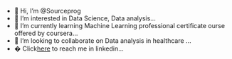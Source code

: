 - 👋 Hi, I’m @Sourceprog
- 👀 I’m interested in  Data Science, Data analysis...
- 🌱 I’m currently learning Machine Learning professional certificate ourse offered by  coursera...
- 💞️ I’m looking to collaborate on Data analysis in healthcare ...
- � Click[here](http://www.linkedin.com/in/palanimanigundan)  to reach me in linkedin... 

<!---
Sourceprog/Sourceprog is a ✨ special ✨ repository because its `README.md` (this file) appears on your GitHub profile.
You can click the Preview link to take a look at your changes.
--->
